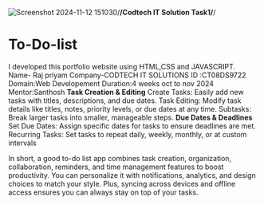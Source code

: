 ![Screenshot 2024-11-12 151030](https://github.com/user-attachments/assets/7c9542fb-49db-4586-add6-5ce9a98cad7c)/**/Codtech IT Solution Task1/**/
# To-Do-list
I developed this portfolio website using HTML,CSS and JAVASCRIPT. 
Name- Raj priyam
Company-CODTECH IT SOLUTIONS
ID :CT08DS9722
Domain:Web Developement
Duration:4 weeks oct to nov 2024
Mentor:Santhosh
 **Task Creation & Editing**
Create Tasks: Easily add new tasks with titles, descriptions, and due dates.
Task Editing: Modify task details like titles, notes, priority levels, or due dates at any time.
Subtasks: Break larger tasks into smaller, manageable steps.
**Due Dates & Deadlines**
Set Due Dates: Assign specific dates for tasks to ensure deadlines are met.
Recurring Tasks: Set tasks to repeat daily, weekly, monthly, or at custom intervals

In short, a good to-do list app combines task creation, organization, collaboration, reminders, and time management features to boost productivity. You can personalize it with notifications, analytics, and design choices to match your style. Plus, syncing across devices and offline access ensures you can always stay on top of your tasks.



